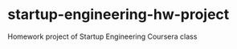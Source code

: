 startup-engineering-hw-project
==============================

Homework project of Startup Engineering Coursera class
